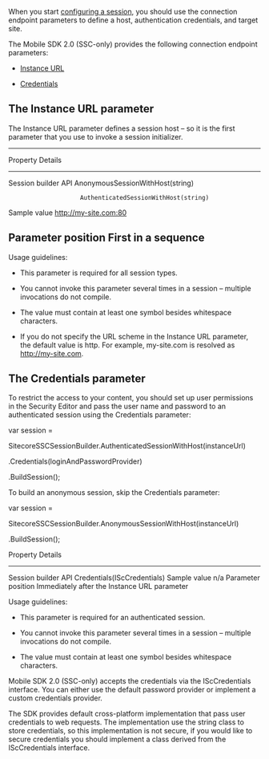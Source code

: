When you start [configuring a
session](584A8568-AB80-4323-AA48-924720E3C18D), you should use the
connection endpoint parameters to define a host, authentication
credentials, and target site.

The Mobile SDK 2.0 (SSC-only) provides the following connection endpoint
parameters:

-   [Instance URL](#the-instance-url-parameter)

-   [Credentials](#the-credentials-parameter)

## The Instance URL parameter

The Instance URL parameter defines a session host – so it is the first
parameter that you use to invoke a session initializer.

  ------------------------------------------------------------
  Property              Details
  --------------------- --------------------------------------
  Session builder API   AnonymousSessionWithHost(string)
                        
                        AuthenticatedSessionWithHost(string)

  Sample value          http://my-site.com:80

  Parameter position    First in a sequence
  ------------------------------------------------------------

Usage guidelines:

-   This parameter is required for all session types.

-   You cannot invoke this parameter several times in a session –
    multiple invocations do not compile.

-   The value must contain at least one symbol besides
    whitespace characters.

-   If you do not specify the URL scheme in the Instance URL parameter,
    the default value is http. For example, my-site.com is resolved as
    <http://my-site.com>.

## The Credentials parameter

To restrict the access to your content, you should set up user
permissions in the Security Editor and pass the user name and password
to an authenticated session using the Credentials parameter:

var session =

SitecoreSSCSessionBuilder.AuthenticatedSessionWithHost(instanceUrl)

.Credentials(loginAndPasswordProvider)

.BuildSession();

To build an anonymous session, skip the Credentials parameter:

var session =

SitecoreSSCSessionBuilder.AnonymousSessionWithHost(instanceUrl)

.BuildSession();

  Property              Details
  --------------------- ----------------------------------------------
  Session builder API   Credentials(IScCredentials)
  Sample value          n/a
  Parameter position    Immediately after the Instance URL parameter

Usage guidelines:

-   This parameter is required for an authenticated session.

-   You cannot invoke this parameter several times in a session –
    multiple invocations do not compile.

-   The value must contain at least one symbol besides
    whitespace characters.

Mobile SDK 2.0 (SSC-only) accepts the credentials via the IScCredentials
interface. You can either use the default password provider or implement
a custom credentials provider.

The SDK provides default cross-platform implementation that pass user
credentials to web requests. The implementation use the string class to
store credentials, so this implementation is not secure, if you would
like to secure credentials you should implement a class derived from the
IScCredentials interface.

##

